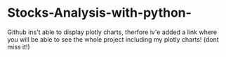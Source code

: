 # Stocks-Analysis-with-python-
Github ins't able to display plotly charts, therfore iv'e added a link where you will be able to see the whole project including my plotly charts! (dont miss it!)
